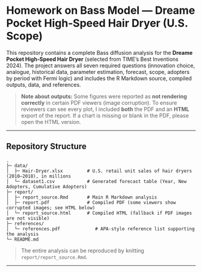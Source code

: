 # Homework on Bass Model — Dreame Pocket High‑Speed Hair Dryer (U.S. Scope)

This repository contains a complete Bass diffusion analysis for the **Dreame Pocket High‑Speed Hair Dryer** (selected from TIME’s Best Inventions 2024). The project answers all seven required questions (innovation choice, analogue, historical data, parameter estimation, forecast, scope, adopters by period with Fermi logic) and includes the R Markdown source, compiled outputs, data, and references.

> **Note about outputs:** Some figures were reported as **not rendering correctly** in certain PDF viewers (image corruption). To ensure reviewers can see every plot, I included **both** the PDF and an **HTML** export of the report. If a chart is missing or blank in the PDF, please open the HTML version.

---

## Repository Structure

```
.
├─ data/
│  ├─ Hair-Dryer.xlsx         # U.S. retail unit sales of hair dryers (2010–2018), in millions
│  └─ dataset1.csv            # Generated forecast table (Year, New Adopters, Cumulative Adopters)
├─ report/
│  ├─ report_source.Rmd       # Main R Markdown analysis
│  ├─ report.pdf              # Compiled PDF (some viewers show corrupted images; see HTML below)
│  └─ report_source.html      # Compiled HTML (fallback if PDF images are not visible)
├─ references/
│  └─ references.pdf             # APA-style reference list supporting the analysis
└─ README.md
```

> The entire analysis can be reproduced by knitting `report/report_source.Rmd`.

---